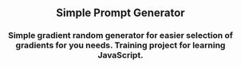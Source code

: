 <h2 align="center">
    <p>Simple Prompt Generator</p>
</h2>
<h3 align="center">
    <p>Simple gradient random generator for easier selection of gradients for you needs. Training project for learning JavaScript.</p>
</h3>

